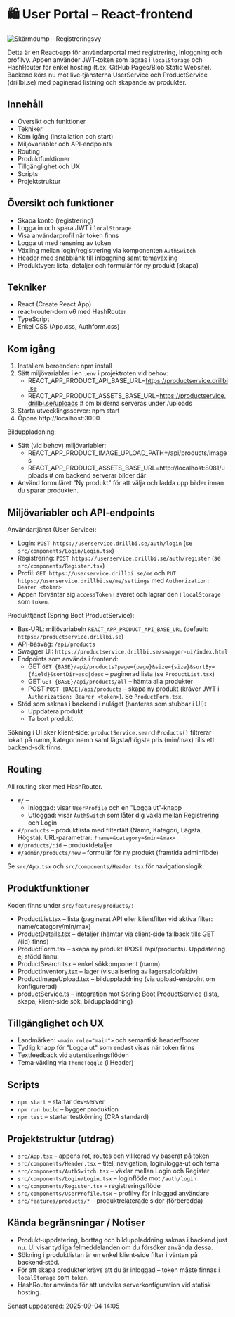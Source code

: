 # 🛍️ User Portal – React‑frontend

![Skärmdump – Registreringsvy](https://i.imgur.com/1p7y6lq.png)

Detta är en React‑app för användarportal med registrering, inloggning och profilvy. Appen använder JWT‑token som lagras i `localStorage` och HashRouter för enkel hosting (t.ex. GitHub Pages/Blob Static Website). Backend körs nu mot live‑tjänsterna UserService och ProductService (drillbi.se) med paginerad listning och skapande av produkter.

## Innehåll
- Översikt och funktioner
- Tekniker
- Kom igång (installation och start)
- Miljövariabler och API‑endpoints
- Routing
- Produktfunktioner
- Tillgänglighet och UX
- Scripts
- Projektstruktur

## Översikt och funktioner
- Skapa konto (registrering)
- Logga in och spara JWT i `localStorage`
- Visa användarprofil när token finns
- Logga ut med rensning av token
- Växling mellan login/registrering via komponenten `AuthSwitch`
- Header med snabblänk till inloggning samt temaväxling
- Produktvyer: lista, detaljer och formulär för ny produkt (skapa)

## Tekniker
- React (Create React App)
- react‑router‑dom v6 med HashRouter
- TypeScript
- Enkel CSS (App.css, Authform.css)

## Kom igång
1. Installera beroenden:
   npm install
2. Sätt miljövariabler i en `.env` i projektroten vid behov:
   - REACT_APP_PRODUCT_API_BASE_URL=https://productservice.drillbi.se
   - REACT_APP_PRODUCT_ASSETS_BASE_URL=https://productservice.drillbi.se/uploads  # om bilderna serveras under /uploads
3. Starta utvecklingsserver:
   npm start
4. Öppna http://localhost:3000

Bilduppladdning:
- Sätt (vid behov) miljövariabler:
  - REACT_APP_PRODUCT_IMAGE_UPLOAD_PATH=/api/products/images
  - REACT_APP_PRODUCT_ASSETS_BASE_URL=http://localhost:8081/uploads  # om backend serverar bilder där
- Använd formuläret "Ny produkt" för att välja och ladda upp bilder innan du sparar produkten.

## Miljövariabler och API‑endpoints
Användartjänst (User Service):
- Login: `POST https://userservice.drillbi.se/auth/login` (se `src/components/Login/Login.tsx`)
- Registrering: `POST https://userservice.drillbi.se/auth/register` (se `src/components/Register.tsx`)
- Profil: `GET https://userservice.drillbi.se/me` och `PUT https://userservice.drillbi.se/me/settings` med `Authorization: Bearer <token>`
- Appen förväntar sig `accessToken` i svaret och lagrar den i `localStorage` som `token`. 

Produkttjänst (Spring Boot ProductService):
- Bas‑URL: miljövariabeln `REACT_APP_PRODUCT_API_BASE_URL` (default: `https://productservice.drillbi.se`)
- API‑basväg: `/api/products`
- Swagger UI: `https://productservice.drillbi.se/swagger-ui/index.html`
- Endpoints som används i frontend:
  - GET `GET {BASE}/api/products?page={page}&size={size}&sortBy={field}&sortDir=asc|desc` – paginerad lista (se `ProductList.tsx`)
  - GET `GET {BASE}/api/products/all` – hämta alla produkter
  - POST `POST {BASE}/api/products` – skapa ny produkt (kräver JWT i `Authorization: Bearer <token>`). Se `ProductForm.tsx`.
- Stöd som saknas i backend i nuläget (hanteras som stubbar i UI):
  - Uppdatera produkt
  - Ta bort produkt

Sökning i UI sker klient‑side: `productService.searchProducts()` filtrerar lokalt på namn, kategorinamn samt lägsta/högsta pris (min/max) tills ett backend‑sök finns.

## Routing
All routing sker med HashRouter.
- `#/` –
  - Inloggad: visar `UserProfile` och en "Logga ut"‑knapp
  - Utloggad: visar `AuthSwitch` som låter dig växla mellan Registrering och Login
- `#/products` – produktlista med filterfält (Namn, Kategori, Lägsta, Högsta). URL‑parametrar: `?name=&category=&min=&max=`
- `#/products/:id` – produktdetaljer
- `#/admin/products/new` – formulär för ny produkt (framtida adminflöde)

Se `src/App.tsx` och `src/components/Header.tsx` för navigationslogik.

## Produktfunktioner
Koden finns under `src/features/products/`:
- ProductList.tsx – lista (paginerat API eller klientfilter vid aktiva filter: name/category/min/max)
- ProductDetails.tsx – detaljer (hämtar via client‑side fallback tills GET /{id} finns)
- ProductForm.tsx – skapa ny produkt (POST /api/products). Uppdatering ej stödd ännu.
- ProductSearch.tsx – enkel sökkomponent (namn)
- ProductInventory.tsx – lager (visualisering av lagersaldo/aktiv)
- ProductImageUpload.tsx – bilduppladdning (via upload‑endpoint om konfigurerad)
- productService.ts – integration mot Spring Boot ProductService (lista, skapa, klient‑side sök, bilduppladdning)

## Tillgänglighet och UX
- Landmärken: `<main role="main">` och semantisk header/footer
- Tydlig knapp för "Logga ut" som endast visas när token finns
- Textfeedback vid autentiseringsflöden
- Tema‑växling via `ThemeToggle` (i Header)

## Scripts
- `npm start` – startar dev‑server
- `npm run build` – bygger produktion
- `npm test` – startar testkörning (CRA standard)

## Projektstruktur (utdrag)
- `src/App.tsx` – appens rot, routes och villkorad vy baserat på token
- `src/components/Header.tsx` – titel, navigation, login/logga‑ut och tema
- `src/components/AuthSwitch.tsx` – växlar mellan Login och Register
- `src/components/Login/Login.tsx` – loginflöde mot `/auth/login`
- `src/components/Register.tsx` – registreringsflöde
- `src/components/UserProfile.tsx` – profilvy för inloggad användare
- `src/features/products/*` – produktrelaterade sidor (förberedda)

## Kända begränsningar / Notiser
- Produkt‑uppdatering, borttag och bilduppladdning saknas i backend just nu. UI visar tydliga felmeddelanden om du försöker använda dessa.
- Sökning i produktlistan är en enkel klient‑side filter i väntan på backend‑stöd.
- För att skapa produkter krävs att du är inloggad – token måste finnas i `localStorage` som `token`.
- HashRouter används för att undvika serverkonfiguration vid statisk hosting.

Senast uppdaterad: 2025-09-04 14:05